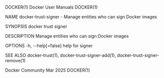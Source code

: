 DOCKER(1)							      Docker User Manuals							     DOCKER(1)

NAME
       docker-trust-signer - Manage entities who can sign Docker images

SYNOPSIS
       docker trust signer

DESCRIPTION
       Manage entities who can sign Docker images

OPTIONS
       -h, --help[=false]      help for signer

SEE ALSO
       docker-trust(1), docker-trust-signer-add(1), docker-trust-signer-remove(1)

Docker Community							   Mar 2025								     DOCKER(1)
